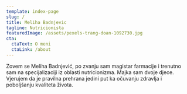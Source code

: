 ```yaml
---
template: index-page
slug: /
title: Meliha Badnjevic
tagline: Nutricionista
featuredImage: /assets/pexels-trang-doan-1092730.jpg
cta:
  ctaText: O meni
  ctaLink: /about
---
```

Zovem se Meliha Badnjević, po zvanju sam magistar farmacije i trenutno sam na specijalizaciji iz oblasti nutricionizma. Majka sam dvoje djece. Vjerujem da je pravilna prehrana jedini put ka očuvanju zdravlja i poboljšanju kvaliteta života.